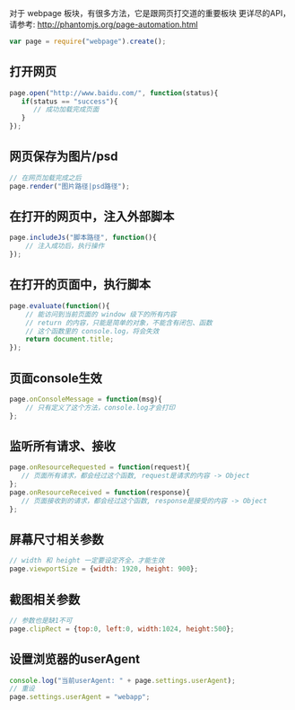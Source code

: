 对于 webpage 板块，有很多方法，它是跟网页打交道的重要板块
更详尽的API，请参考: http://phantomjs.org/page-automation.html

``` javascript
var page = require("webpage").create();
```

## 打开网页
``` javascript
page.open("http://www.baidu.com/", function(status){
   if(status == "success"){
      // 成功加载完成页面
   }
});
```

## 网页保存为图片/psd
``` javascript
// 在网页加载完成之后
page.render("图片路径|psd路径");
```

## 在打开的网页中，注入外部脚本
``` javascript
page.includeJs("脚本路径", function(){
    // 注入成功后，执行操作
});
```

## 在打开的页面中，执行脚本
``` javascript
page.evaluate(function(){
    // 能访问到当前页面的 window 级下的所有内容
    // return 的内容，只能是简单的对象，不能含有闭包、函数
    // 这个函数里的 console.log，将会失效
    return document.title;
});
```

## 页面console生效
``` javascript
page.onConsoleMessage = function(msg){
    // 只有定义了这个方法，console.log才会打印
};
```

## 监听所有请求、接收
``` javascript
page.onResourceRequested = function(request){
   // 页面所有请求，都会经过这个函数, request是请求的内容 -> Object
};
page.onResourceReceived = function(response){
   // 页面接收到的请求，都会经过这个函数, response是接受的内容 -> Object
};
```

## 屏幕尺寸相关参数
``` javascript
// width 和 height 一定要设定齐全，才能生效
page.viewportSize = {width: 1920, height: 900};
```

## 截图相关参数
``` javascript
// 参数也是缺1不可
page.clipRect = {top:0, left:0, width:1024, height:500};
```

## 设置浏览器的userAgent
``` javascript
console.log("当前userAgent: " + page.settings.userAgent);
// 重设
page.settings.userAgent = "webapp";
```
